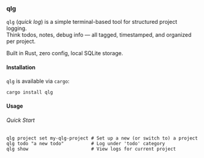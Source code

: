 ### qlg

`qlg` (*quick log*) is a simple terminal-based tool for structured project logging.  
Think todos, notes, debug info — all tagged, timestamped, and organized per project.

Built in Rust, zero config, local SQLite storage.

#### Installation
`qlg` is available via `cargo`:
```bash
cargo install qlg
```

#### Usage
###### Quick Start
```
qlg project set my-qlg-project # Set up a new (or switch to) a project
qlg todo "a new todo"          # Log under 'todo' category
qlg show                       # View logs for current project
```
